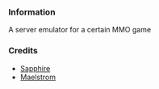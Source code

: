 ### Information
A server emulator for a certain MMO game


### Credits
 * [Sapphire](https://github.com/SapphireServer/Sapphire)
 * [Maelstrom](https://github.com/Rawaho/Maelstrom)
